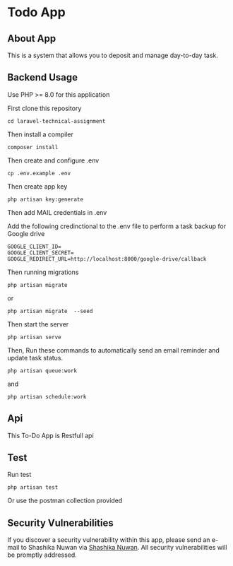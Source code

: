 # Todo App

## About App

This is a system that allows you to deposit and manage day-to-day task.

## Backend Usage

Use PHP >= 8.0 for this application

First clone this repository

    cd laravel-technical-assignment

Then install a compiler

    composer install
    
Then create and configure .env

    cp .env.example .env
    
   Then create app key

    php artisan key:generate

   Then add MAIL credentials in .env
   
   Add the following credinctional to the .env file to perform a task backup for Google drive
   
    GOOGLE_CLIENT_ID=
    GOOGLE_CLIENT_SECRET=
    GOOGLE_REDIRECT_URL=http://localhost:8000/google-drive/callback
   

Then running migrations

    php artisan migrate
    
or

    php artisan migrate  --seed
    
Then start the server

    php artisan serve
    
Then, Run these commands to automatically send an email reminder and update task status.

    php artisan queue:work
    
and

    php artisan schedule:work

## Api

This To-Do App is Restfull api

## Test

Run test

    php artisan test

Or use the postman collection provided
    
## Security Vulnerabilities

If you discover a security vulnerability within this app, please send an e-mail to Shashika Nuwan via [Shashika Nuwan](mailto:kumararanaweera1999@gmail.com). All security vulnerabilities will be promptly addressed.
